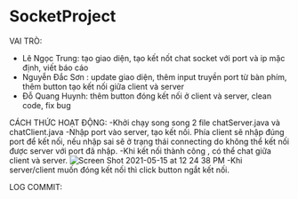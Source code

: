 # SocketProject
VAI TRÒ:
- Lê Ngọc Trung: tạo giao diện, tạo kết nốt chat socket với port và ip mặc định, viết báo cáo
- Nguyễn Đắc Sơn : update giao diện, thêm input truyền port từ bàn phím, thêm button tạo kết nối giữa client và server
- Đỗ Quang Huynh: thêm button đóng kết nối ở client và server, clean code, fix bug

CÁCH THỨC HOẠT ĐỘNG:
-Khởi chạy song song 2 file chatServer.java và chatClient.java
-Nhập port vào server, tạo kết nối. Phía client sẽ nhập đúng port để kết nối, nếu nhập sai sẽ ở trạng thái connecting do không thể kết nối được server với port đã nhập.
-Khi kết nối thành công , có thể chat giữa client và server.
![Screen Shot 2021-05-15 at 12 24 38 PM](https://user-images.githubusercontent.com/70845041/118349372-865fe080-b57a-11eb-80dc-4c9eec19e0bb.png)
-Khi server/client muốn đóng kết nối thì click button ngắt kết nối.

LOG COMMIT:
